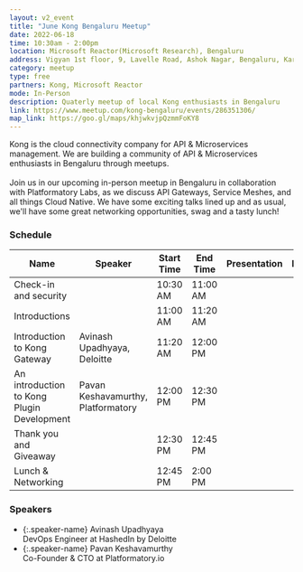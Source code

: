 ```yaml
---
layout: v2_event
title: "June Kong Bengaluru Meetup"
date: 2022-06-18
time: 10:30am - 2:00pm
location: Microsoft Reactor(Microsoft Research), Bengaluru
address: Vigyan 1st floor, 9, Lavelle Road, Ashok Nagar, Bengaluru, Karnataka 560001
category: meetup
type: free
partners: Kong, Microsoft Reactor
mode: In-Person
description: Quaterly meetup of local Kong enthusiasts in Bengaluru
link: https://www.meetup.com/kong-bengaluru/events/286351306/
map_link: https://goo.gl/maps/khjwkvjpQzmmFoKY8
---
```


<div class="about">
Kong is the cloud connectivity company for API & Microservices management. We are building a community of API & Microservices enthusiasts in Bengaluru through meetups.
<br><br>
Join us in our upcoming in-person meetup in Bengaluru in collaboration with Platformatory Labs, as we discuss API Gateways, Service Meshes, and all things Cloud Native. We have some exciting talks lined up and as usual, we'll have some great networking opportunities, swag and a tasty lunch!
</div>

### Schedule

| Name                                       | Speaker                            | Start Time | End Time | Presentation | Recording |
| ------------------------------------------ | ---------------------------------- | ---------- | -------- | ------------ | --------- |
| Check-in and security                      |                                    | 10:30 AM   | 11:00 AM |              |           |
| Introductions                              |                                    | 11:00 AM   | 11:20 AM |              |           |
| Introduction to Kong Gateway               | Avinash Upadhyaya, Deloitte        | 11:20 AM   | 12:00 PM |              |           |
| An introduction to Kong Plugin Development | Pavan Keshavamurthy, Platformatory | 12:00 PM   | 12:30 PM |              |           |
| Thank you and Giveaway                     |                                    | 12:30 PM   | 12:45 PM |              |           |
| Lunch & Networking                         |                                    | 12:45 PM   | 2:00 PM  |              |           |


### Speakers

- {:.speaker-name} Avinash Upadhyaya <br> <span class="speaker-description"> DevOps Engineer at HashedIn by Deloitte </span>
- {:.speaker-name} Pavan Keshavamurthy <br> <span class="speaker-description"> Co-Founder & CTO at Platformatory.io </span>
